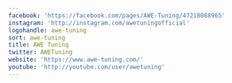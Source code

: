 ```yaml
---
facebook: 'https://facebook.com/pages/AWE-Tuning/47218088965'
instagram: 'http://instagram.com/awetuningofficial'
logohandle: awe-tuning
sort: awe-tuning
title: AWE Tuning
twitter: AWETuning
website: 'https://www.awe-tuning.com/'
youtube: 'http://youtube.com/user/awetuning'
---
```

